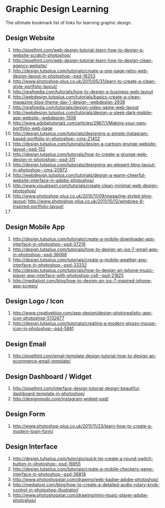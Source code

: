 Graphic Design Learning
===============
The ultimate bookmark list of links for learning graphic design. 

## Design Website
1. http://pixelhint.com/web-design-tutorial-learn-how-to-design-a-website-scratch-photoshop/
1. http://pixelhint.com/web-design-tutorial-learn-how-to-design-clean-agency-website/
1. http://design.tutsplus.com/tutorials/create-a-one-page-retro-web-design-layout-in-photoshop--psd-16253
1. http://www.photoshop-plus.co.uk/2011/05/31/learn-to-create-a-clean-style-portfolio-layout/
1. http://grafpedia.com/tutorials/how-to-design-a-business-web-layout
1. http://webdesign.tutsplus.com/tutorials/basics-create-a-clean-magazine-blog-theme-day-1-design--webdesign-2938
1. http://grafpedia.com/tutorials/design-video-game-web-layout
1. http://webdesign.tutsplus.com/tutorials/design-a-sleek-dark-mobile-app-website--webdesign-1506
1. http://www.adobetutorialz.com/articles/2967/1/Making-your-own-portfolio-web-page
1. http://design.tutsplus.com/tutorials/designing-a-simple-instagram-based-portfolio-in-photoshop--cms-21402
1. http://design.tutsplus.com/tutorials/design-a-cartoon-grunge-website-layout--psd-152
1. http://design.tutsplus.com/tutorials/how-to-create-a-grunge-web-design-in-photoshop--psd-311
1. http://design.tutsplus.com/tutorials/designing-an-elegant-blog-layout-in-photoshop--cms-20972
1. http://webdesign.tutsplus.com/tutorials/design-a-warm-cheerful-website-interface-in-adobe-photoshop/
1. http://www.visualswirl.com/tutorials/create-clean-minimal-web-design-photoshop/
1. http://www.photoshop-plus.co.uk/2010/11/09/magazine-styled-blog-layout/
http://www.photoshop-plus.co.uk/2011/10/12/windows-8-inspired-portfolio-layout/
1. 
## Design Mobile App
1. http://design.tutsplus.com/tutorials/create-a-mobile-downloader-app-interface-in-photoshop--psd-37219
1. http://design.tutsplus.com/tutorials/how-to-design-an-ios-7-email-app-in-photoshop--psd-36068
1. http://design.tutsplus.com/tutorials/create-a-mobile-weather-app-interface-in-photoshop--psd-33332
1. http://design.tutsplus.com/tutorials/how-to-design-an-iphone-music-player-app-interface-with-photoshop-cs6--psd-21825
1. http://medialoot.com/blog/how-to-design-an-ios-7-inspired-iphone-app-screen/

## Design Logo / Icon
1. http://www.creativebloq.com/app-design/design-photorealistic-app-icon-photoshop-5132677
1. http://design.tutsplus.com/tutorials/creating-a-modern-glossy-mouse-icon-in-photoshop--psd-5881

## Design Email
1. http://pixelhint.com/email-template-design-tutorial-how-to-design-an-ecommerce-email-template/

## Design Dashboard / Widget
1. http://pixelhint.com/interface-design-tutorial-design-beautiful-dashboard-template-in-photoshop/
1. http://designmodo.com/instagram-widget-psd/

## Design Form
1. http://www.photoshop-plus.co.uk/2011/11/23/learn-how-to-create-a-modern-login-form/

## Design Interface
1. http://design.tutsplus.com/tutorials/quick-tip-create-a-round-switch-button-in-photoshop--psd-16955
1. http://design.tutsplus.com/tutorials/create-a-mobile-checkers-game-interface-in-photoshop--psd-36818
1. http://www.photoshopstar.com/drawing/web-badge-adobe-photoshop/
1. http://medialoot.com/blog/how-to-create-a-detailed-audio-rotary-knob-control-in-photoshop-illustrator/
1. http://www.photoshopstar.com/drawing/mini-music-player-adobe-photoshop/
